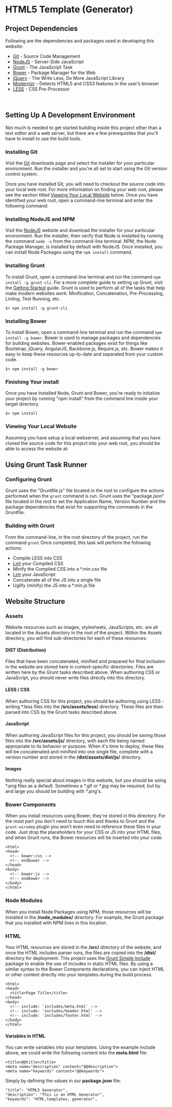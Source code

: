 # HTML5 Template (Generator)


## Project Dependencies

Following are the dependencies and packages used in developing this website:

* [Git](http://git-scm.com/) - Source Code Management
* [NodeJS](http://nodejs.org/) - Server-Side JavaScript
* [Grunt](http://gruntjs.com/) - The JavaScript Task
* [Bower](http://bower.io/) - Package Manager for the Web
* [jQuery](http://jquery.com/) - The Write Less, Do More JavaScript Library
* [Modernizr](http://modernizr.com/) - Detects HTML5 and CSS3 features in the user’s browser
* [LESS](http://lesscss.org/) - CSS Pre-Processor

&nbsp;

## Setting Up A Development Environment

Not much is needed to get started building inside this project other than a text
editor and a web server, but there are a few prerequisites that you'll have to
install to use the build tools.

### Installing Git
Visit the [Git](http://git-scm.com/downloads) downloads page and select the installer
for your particular environment. Run the installer and you're all set to start using
the Git version control system.

Once you have installed Git, you will need to checkout the source code into your
local web root. For more information on finding your web root, please see the section
titled [Viewing Your Local Website](#lws) below. Once you have identified your
web root, open a command-line terminal and enter the following command:

### Installing NodeJS and NPM
Visit the [NodeJS](http://nodejs.org/) website and download the installer for your
particular environment. Run the installer, then verify that Node is installed by
running the command `node -v` from the command-line terminal. NPM, the Node Package
Manager, is installed by default with NodeJS. Once installed, you can install Node
Packages using the `npm install` command.

### Installing Grunt
To install Grunt, open a command-line terminal and run the command
`npm install -g grunt-cli`. For a more complete guide to setting up Grunt, visit
the [Getting Started](http://gruntjs.com/getting-started) guide. Grunt is used to perform
all of the tasks that help make modern websites work: Minification, Concatenation,
Pre-Processing, Linting, Test Running, etc.

    $> npm install -g grunt-cli

### Installing Bower
To install Bower, open a command-line terminal and run the command
`npm install -g bower`. Bower is used to manage packages and dependencies for building
websites. Bower-enabled packages exist for things like Bootstrap, jQuery, AngularJS,
Backbone.js, Require.js, etc. Bower makes it easy to keep these resources up-to-date
and separated from your custom code.

    $> npm install -g bower

### Finishing Your install
Once you have installed Node, Grunt and Bower, you're ready to initialize your project
by running "npm install" from the command line inside your target directory.

    $> npm install

### Viewing Your Local Website
Assuming you have setup a local webserver, and assuming that you have cloned the
source code for this project into your web root, you should be able to access the
website at:

## Using Grunt Task Runner

### Configuring Grunt
Grunt uses the "Gruntfile.js" file located in the root to configure the actions
performed when the `grunt` command is run. Grunt uses the "package.json" file located
in the root to set the Application Name, Version Number and the package dependencies
that exist for supporting the commands in the Gruntfile.

### Building with Grunt
From the command-line, in the root directory of the project, run the command `grunt`
Once completed, this task will perform the following actions:

* Compile LESS into CSS
* [Lint](http://csslint.net/) your Compiled CSS
* Minify the Compiled CSS into a *.min.css file
* [Lint](http://jshint.com/) your JavaScript
* Concatenate all of the JS into a single file
* Uglify (minify) the JS into a *.min.js file

## Website Structure

### Assets
Website resources such as images, stylesheets, JavaScripts, etc. are all located in
the Assets directory in the root of the project. Within the Assets directory, you
will find sub-directories for each of these resources:

#### DIST (Distribution)
Files that have been concatenated, minified and prepared for final inclusion in the
website are stored here in context-specific directories. Files are written here by
the Grunt tasks described above. When authoring CSS or JavaScript, you should never
write files directly into this directory.

#### LESS / CSS
When authoring CSS for this project, you should be authoring using LESS - writing
\*.less files into the __/src/assets/less/__ directory. These files are then parsed
into CSS by the Grunt tasks described above.

#### JavaScript
When authoring JavaScript files for this project, you should be saving those files
into the __/src/assets/js/__ directory, with each file being named appropriate to
its behavior or purpose. When it's time to deploy, these files will be concatenated
and minified into one single file, complete with a version number and stored in the
__/dist/assets/dist/js/__ directory.

#### Images
Nothing really special about images in this website, but you should be using \*.png
files as a default. Sometimes a \*.gif or \*.jpg may be required, but by and large
you should be building with \*.png's.

### Bower Components
When you install resources using Bower, they're stored in this directory. For the most
part you don't need to touch this and thanks to Grunt and the `grunt-wiredep` plugin
you won't even need to reference these files in your code. Just drop the placeholders
for your CSS or JS into your HTML files, and when Grunt runs, the Bower resources will
be inserted into your code.

    <html>
    <head>
      <!-- bower:css -->
      <!-- endbower -->
    </head>
    <body>
      <!-- bower:js -->
      <!-- endbower -->
    </body>
    </html>

### Node Modules
When you install Node Packages using NPM, those resources will be installed in the
__/node_modules/__ directory. For example, the Grunt package that you installed with
NPM lives in this location.

### HTML
Your HTML resources are stored in the __/src/__ directory of the website, and once
the HTML includes parser runs, the files are copied into the __/dist/__ directory
for deployment. This project uses the [Grunt Simple Include](https://www.npmjs.org/package/grunt-simple-include)
package to enable the use of includes in static HTML files. By using a similar
syntax to the Bower Components declarations, you can inject HTML or other content
directly into your templates during the build process.

    <html>
    <head>
      <title>Page Title</title>
    </head>
    <body>
      <!-- include: 'includes/meta.html' -->
      <!-- include: 'includes/header.html' -->
      <!-- include: 'includes/footer.html' -->
    </body>
    </html>


#### Variables in HTML
You can write variables into your templates. Using the example include
above, we could write the following content into the __meta.html__ file:

    <title>@@title</title>
    <meta name="description" content="@@description">
    <meta name="keywords" content="@@keywords">

Simply by defining the values in our __package.json__ file:

    "title": "HTML5 Generator",
    "description": "This is an HTML Generator",
    "keywords": "HTML,templates, generator",
